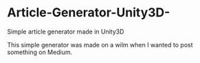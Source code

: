 # Article-Generator-Unity3D-
Simple article generator made in Unity3D

This simple generator was made on a wilm when I wanted to post something on Medium.

